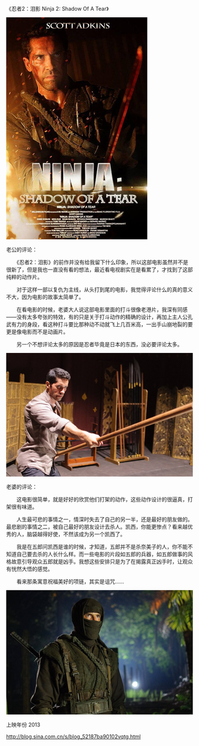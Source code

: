 《忍者2：泪影 Ninja 2: Shadow Of A Tear》

			
![](./img/001vda4xzy6SH8ZBjYj4f&690.jpg)


老公的评论：


　　《忍者2：泪影》的前作并没有给我留下什么印象，所以这部电影虽然并不是很新了，但是我也一直没有看的想法，最近看电视剧实在是看累了，才找到了这部纯粹的动作片。

　　对于这样一部以复仇为主线，从头打到尾的电影，我觉得评论什么的真的意义不大，因为电影的故事太简单了。


　　在看电影的时候，老婆大人说这部电影里面的打斗很像老港片，我深有同感——没有太多夸张的特效，有的只是关于打斗动作的精确的设计，再加上主人公孔武有力的身段，看这种打斗要比那种动不动就飞上几百米高，一出手山崩地裂的要更是像电影而不是动画片。

　　另一个不想评论太多的原因是忍者毕竟是日本的东西，没必要评论太多。

![](./img/001vda4xzy6SH90ld1o82&690.jpg)


老婆的评论：

　　这电影很简单，就是好好的欣赏他们打架的动作，这些动作设计的很逼真，打架很有味道。


　　人生最可悲的事情之一，情深时失去了自己的另一半，还是最好的朋友做的。最悲剧的事情之二，被自己最好的朋友设计去杀人。凯西，你能更惨点？看来越优秀的人，脑袋越得好使，不然该成为另一个凯西了。


　　我是在五郎问凯西是谁的时候，才知道，五郎并不是杀奈美子的人，你不能不知道自己要去杀的人长什么样。而一些电影的片段如五郎的兵器，如五郎做事的风格故意引导观众五郎就是凶手。我想这些安排只是为了在揭露真正凶手时，让观众有恍然大悟的感觉。

　　看来那条寓意祝福美好的项链，其实是诅咒……

![](./img/001vda4xzy6SH90S95y6c&690.jpg)


上映年份 2013							
		
http://blog.sina.com.cn/s/blog_52187ba90102vqtg.html
